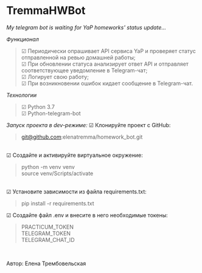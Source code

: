 # TremmaHWBot

<i>My telegram bot is waiting for YaP homeworks' status update...</i> 

<i>Функционал</i>
<blockquote>
☑ Периодически опрашивает API сервиса YaP и проверяет статус отправленной на ревью домашней работы; <br>
☑ При обновлении статуса анализирует ответ API и отправляет соответствующее уведомление в Telegram-чат; <br>
☑ Логирует свою работу; <br>
☑ При возникновении ошибок кидает сообщение  в Telegram-чат.<br> 
</blockquote>

<i>Технологии</i>
<blockquote>
☑ Python 3.7 <br> 
☑ Python-telegram-bot
</blockquote>

<i>Запуск проекта в dev-режиме:</i>
☑ Клонируйте проект с GitHub:</li>
    <blockquote>
      git@github.com:elenatremma/homework_bot.git
    </blockquote>  
☑ Создайте и активируйте виртуальное окружение:</li>
    <blockquote>
      python -m venv venv<br> 
      source venv/Scripts/activate 
    </blockquote>  
☑ Установите зависимости из файла requirements.txt:</li>
    <blockquote>
      pip install -r requirements.txt
    </blockquote>
☑ Создайте файл .env и внесите в него необходимые токены:</li>
   <blockquote>
      PRACTICUM_TOKEN<br>
      TELEGRAM_TOKEN<br>
      TELEGRAM_CHAT_ID
    </blockquote>
    <br>





Автор: Елена Трембовельская 
